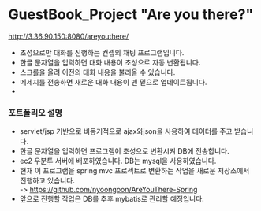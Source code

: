 # GuestBook_Project "Are you there?"
http://3.36.90.150:8080/areyouthere/
- 초성으로만 대화를 진행하는 컨셉의 채팅 프로그램입니다.
- 한글 문자열을 입력하면 대화 내용이 초성으로 자동 변환됩니다.
- 스크롤을 올려 이전의 대화 내용을 불러올 수 있습니다.
- 메세지를 전송하면 새로운 대화 내용이 맨 밑으로 업데이트됩니다.
- 
### 포트폴리오 설명
- servlet/jsp 기반으로 비동기적으로 ajax와json을 사용하여 데이터를 주고 받습니다.
- 한글 문자열을 입력하면 프로그램이 초성으로 변환시켜 DB에 전송합니다.
- ec2 우분투 서버에 배포하였습니다. DB는 mysql을 사용하였습니다.
- 현재 이 프로그램을 spring mvc 프로젝트로 변환하는 작업을 새로운 저장소에서 진행하고 있습니다. <br/> -> https://github.com/nyoongoon/AreYouThere-Spring
- 앞으로 진행할 작업은 DB를 추후 mybatis로 관리할 예정입니다.
